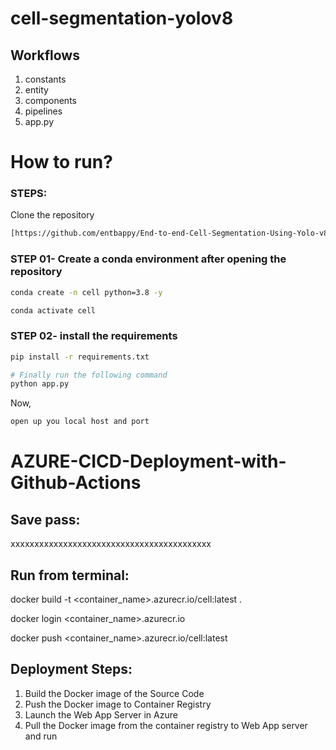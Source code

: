 # cell-segmentation-yolov8

## Workflows

1. constants
2. entity
3. components
4. pipelines
5. app.py


# How to run?
### STEPS:

Clone the repository

```bash
[https://github.com/entbappy/End-to-end-Cell-Segmentation-Using-Yolo-v8](https://github.com/chinya07/instance-segmentation-yolov8-aws)
```
### STEP 01- Create a conda environment after opening the repository

```bash
conda create -n cell python=3.8 -y
```

```bash
conda activate cell
```


### STEP 02- install the requirements
```bash
pip install -r requirements.txt
```


```bash
# Finally run the following command
python app.py
```

Now,
```bash
open up you local host and port
```


# AZURE-CICD-Deployment-with-Github-Actions

## Save pass:

xxxxxxxxxxxxxxxxxxxxxxxxxxxxxxxxxxxxxxxxxx
## Run from terminal:

docker build -t <container_name>.azurecr.io/cell:latest .

docker login <container_name>.azurecr.io

docker push <container_name>.azurecr.io/cell:latest


## Deployment Steps:

1. Build the Docker image of the Source Code
2. Push the Docker image to Container Registry
3. Launch the Web App Server in Azure 
4. Pull the Docker image from the container registry to Web App server and run 


